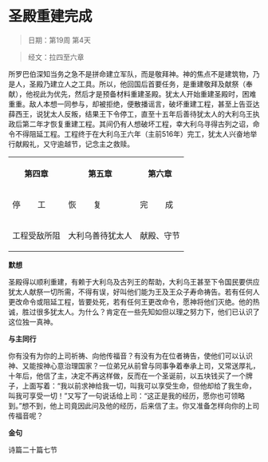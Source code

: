 # 圣殿重建完成 

> 日期：第19周 第4天

> 经文：拉四至六章

所罗巴伯深知当务之急不是拼命建立军队，而是敬拜神。神的焦点不是建筑物，乃是人，圣殿乃建立人之工具。所以，他回国后首要任务，是重建敬拜及献祭（奉献），他视此为优先，然后才是预备材料重建圣殿。犹太人开始重建圣殿时，困难重重。敌人本想一同参与，却被拒绝，便散播谣言，破坏重建工程，甚至上告亚达薛西王，说犹太人反叛，结果王下令停工，直至十五年后善待犹太人的大利乌王执政后第二年才恢复重建工程。其间仍有人想破坏工程，幸大利乌寻得古列之诏，命令不得阻延工程。工程终于在大利乌王六年（主前516年）完工，犹太人兴奋地举行献殿礼，又守逾越节，记念主之救赎。

<table>
 <tbody>
  <tr>
   <th><p>第四章</p></th>
   <th><p>第五章</p></th>
   <th><p>第六章</p></th>
  </tr>
  <tr>
   <td><p>停&nbsp;&nbsp;&nbsp;&nbsp;&nbsp;&nbsp;&nbsp; 工</p></td>
   <td><p>恢&nbsp;&nbsp;&nbsp;&nbsp;&nbsp;&nbsp;&nbsp; 复</p></td>
   <td><p>完&nbsp;&nbsp;&nbsp;&nbsp;&nbsp;&nbsp;&nbsp; 成</p></td>
  </tr>
  <tr>
   <td><p>工程受敌所阻</p></td>
   <td><p>大利乌善待犹太人</p></td>
   <td><p>献殿、守节</p></td>
  </tr>
 </tbody>
</table>

**默想**

圣殿得以顺利重建，有赖于大利乌及古列王的帮助，大利乌王甚至下令国民要供应犹太人献祭一切所需，不得有误，好叫他们能为王及王众子寿命祷告。若有任何人更改命令或阻延工程，皆要处死，若有任何王更改命令，愿神将他们灭绝。他的热诚，胜过很多犹太人。为什么？肯定在一些先知如但以理之努力下，他们已认识了这位独一真神。

**与主同行**

你有没有为你的上司祈祷、向他传福音？有没有为在位者祷告，使他们可以认识神、又能按神心意治理国家？一位弟兄从前曾与同事争着奉承上司，又常送厚礼，十年后，他信了主，决定不再这样做，反而在一个圣诞前，以五块钱买了一个牌子，上面写着：“我以前求神给我一切，叫我可以享受生命，但他却给了我生命，叫我可享受一切！”又写了一句说话给上司：“这正是我的经历，愿你也可领略到。”想不到，他上司竟因此问及他的经历，后来信了主。你又准备怎样向你的上司传福音呢？

**金句**

诗篇二十篇七节



